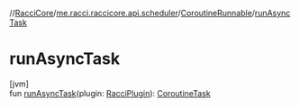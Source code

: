 //[RacciCore](../../../index.md)/[me.racci.raccicore.api.scheduler](../index.md)/[CoroutineRunnable](index.md)/[runAsyncTask](run-async-task.md)

# runAsyncTask

[jvm]\
fun [runAsyncTask](run-async-task.md)(plugin: [RacciPlugin](../../me.racci.raccicore.api.plugin/-racci-plugin/index.md)): [CoroutineTask](../-coroutine-task/index.md)
